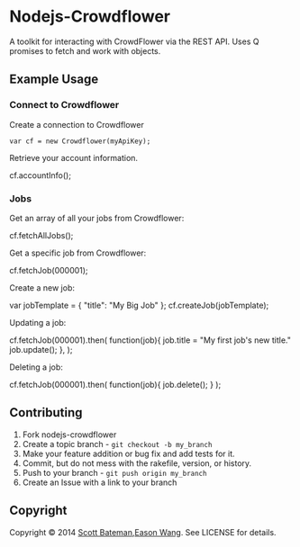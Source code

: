 Nodejs-Crowdflower
=========
A toolkit for interacting with CrowdFlower via the REST API. Uses Q promises to
fetch and work with objects.

Example Usage
-------------

### Connect to Crowdflower
Create a connection to Crowdflower

	var cf = new Crowdflower(myApiKey);

Retrieve your account information.

  cf.accountInfo();

### Jobs
Get an array of all your jobs from Crowdflower:

  cf.fetchAllJobs();

Get a specific job from Crowdflower:

  cf.fetchJob(000001);

Create a new job:

  var jobTemplate = {
    "title": "My Big Job"
  };
  cf.createJob(jobTemplate);

Updating a job:

  cf.fetchJob(000001).then(
    function(job){
      job.title = "My first job's new title."
      job.update();
    },
  );

Deleting a job:

  cf.fetchJob(000001).then(
    function(job){
      job.delete();
    }
  );



Contributing
------------

1. Fork nodejs-crowdflower
2. Create a topic branch - `git checkout -b my_branch`
3. Make your feature addition or bug fix and add tests for it.
4. Commit, but do not mess with the rakefile, version, or history.
5. Push to your branch - `git push origin my_branch`
6. Create an Issue with a link to your branch

Copyright
---------

Copyright &copy; 2014 [Scott Bateman](https://github.com/scottbateman),[Eason Wang](http://github.com/EasonWang90). See LICENSE for details.
